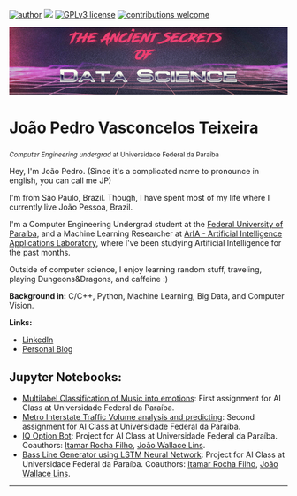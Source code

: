 [![author](https://img.shields.io/badge/author-jpvt-red.svg)](https://www.linkedin.com/in/jpvt) [![](https://img.shields.io/badge/python-3.7+-blue.svg)](https://www.python.org/downloads/release/python-365/) [![GPLv3 license](https://img.shields.io/badge/License-GPLv3-blue.svg)](http://perso.crans.org/besson/LICENSE.html) [![contributions welcome](https://img.shields.io/badge/contributions-welcome-brightgreen.svg?style=flat)](https://github.com/jpvt/Data_Science/issues)

<p align="center">
  <img src="banner80.png" >
</p>

# João Pedro Vasconcelos Teixeira
<sub>*Computer Engineering undergrad* at Universidade Federal da Paraíba</sub>

Hey, I'm João Pedro. (Since it's a complicated name to pronounce in english, you can call me JP)

I'm from São Paulo, Brazil. Though, I have spent most of my life where I currently live João Pessoa, Brazil.

I'm a Computer Engineering Undergrad student at the [Federal University of Paraíba](https://www.ufpb.br), and a Machine Learning Researcher at [ArIA - Artificial Intelligence Applications Laboratory](https://aria.ci.ufpb.br), where I've been studying Artificial Intelligence for the past months.

Outside of computer science, I enjoy learning random stuff, traveling, playing Dungeons&Dragons, and caffeine :)

**Background in:** C/C++, Python, Machine Learning, Big Data, and Computer Vision.

**Links:**
* [LinkedIn](https://www.linkedin.com/in/jpvt)
* [Personal Blog](https://jpvt.github.io)


## Jupyter Notebooks:

* [Multilabel Classification of Music into emotions](https://bit.ly/2WQnexr): First assignment for AI Class at Universidade Federal da Paraíba.
* [Metro Interstate Traffic Volume analysis and predicting](https://bit.ly/3dqZWUm): Second assignment for AI Class at Universidade Federal da Paraíba.
* [IQ Option Bot](https://bit.ly/2ZmsgTQ): Project for AI Class at Universidade Federal da Paraíba. Coauthors:  [Itamar Rocha Filho](https://github.com/ItamarRocha), [João Wallace Lins](https://github.com/void-zero).
* [Bass Line Generator using LSTM Neural Network](https://bit.ly/2zP31iq): Project for AI Class at Universidade Federal da Paraíba. Coauthors:  [Itamar Rocha Filho](https://github.com/ItamarRocha), [João Wallace Lins](https://github.com/void-zero).

---





